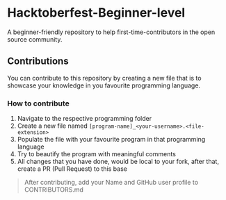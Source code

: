 # Hacktoberfest-Beginner-level

A beginner-friendly repository to help first-time-contributors in the open source community.

## Contributions

You can contribute to this repository by creating a new file that is to showcase your knowledge in you favourite programming language.

### How to contribute

1. Navigate to the respective programming folder
2. Create a new file named `[program-name]_<your-username>.<file-extension>`
3. Populate the file with your favourite program in that programming language
4. Try to beautify the program with meaningful comments
5. All changes that you have done, would be local to your fork, after that, create a PR (Pull Request) to this base

> After contributing, add your Name and GitHub user profile to CONTRIBUTORS.md
